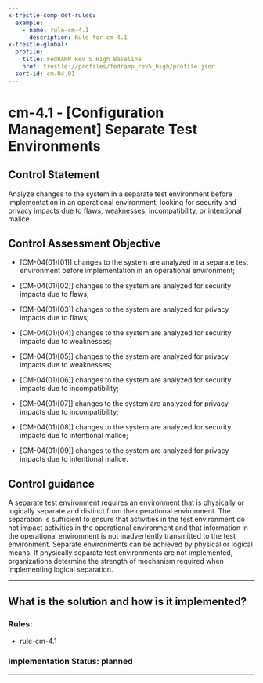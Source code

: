 ```yaml
---
x-trestle-comp-def-rules:
  example:
    - name: rule-cm-4.1
      description: Rule for cm-4.1
x-trestle-global:
  profile:
    title: FedRAMP Rev 5 High Baseline
    href: trestle://profiles/fedramp_rev5_high/profile.json
  sort-id: cm-04.01
---
```


# cm-4.1 - \[Configuration Management\] Separate Test Environments

## Control Statement

Analyze changes to the system in a separate test environment before implementation in an operational environment, looking for security and privacy impacts due to flaws, weaknesses, incompatibility, or intentional malice.

## Control Assessment Objective

- \[CM-04(01)[01]\] changes to the system are analyzed in a separate test environment before implementation in an operational environment;

- \[CM-04(01)[02]\] changes to the system are analyzed for security impacts due to flaws;

- \[CM-04(01)[03]\] changes to the system are analyzed for privacy impacts due to flaws;

- \[CM-04(01)[04]\] changes to the system are analyzed for security impacts due to weaknesses;

- \[CM-04(01)[05]\] changes to the system are analyzed for privacy impacts due to weaknesses;

- \[CM-04(01)[06]\] changes to the system are analyzed for security impacts due to incompatibility;

- \[CM-04(01)[07]\] changes to the system are analyzed for privacy impacts due to incompatibility;

- \[CM-04(01)[08]\] changes to the system are analyzed for security impacts due to intentional malice;

- \[CM-04(01)[09]\] changes to the system are analyzed for privacy impacts due to intentional malice.

## Control guidance

A separate test environment requires an environment that is physically or logically separate and distinct from the operational environment. The separation is sufficient to ensure that activities in the test environment do not impact activities in the operational environment and that information in the operational environment is not inadvertently transmitted to the test environment. Separate environments can be achieved by physical or logical means. If physically separate test environments are not implemented, organizations determine the strength of mechanism required when implementing logical separation.

______________________________________________________________________

## What is the solution and how is it implemented?

<!-- For implementation status enter one of: implemented, partial, planned, alternative, not-applicable -->

<!-- Note that the list of rules under ### Rules: is read-only and changes will not be captured after assembly to JSON -->

<!-- Add control implementation description here for control: cm-4.1 -->

### Rules:

  - rule-cm-4.1

### Implementation Status: planned

______________________________________________________________________
